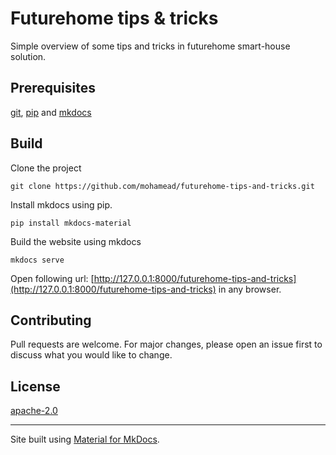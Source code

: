 # Futurehome tips & tricks
Simple overview of some tips and tricks in futurehome smart-house solution.

## Prerequisites
[git](https://git-scm.com/downloads), [pip](https://pip.pypa.io/en/stable/installation/) and [mkdocs](https://squidfunk.github.io/mkdocs-material/getting-started/#installation)

## Build

Clone the project

```
git clone https://github.com/mohamead/futurehome-tips-and-tricks.git
```

Install mkdocs using pip.

```
pip install mkdocs-material
```

Build the website using mkdocs

```
mkdocs serve
```

Open following url: [http://127.0.0.1:8000/futurehome-tips-and-tricks](http://127.0.0.1:8000/futurehome-tips-and-tricks) in any browser. 

## Contributing
Pull requests are welcome. For major changes, please open an issue first to discuss what you would like to change.

## License
[apache-2.0](https://choosealicense.com/licenses/apache-2.0/)

---
Site built using [Material for MkDocs](https://squidfunk.github.io/mkdocs-material/).

